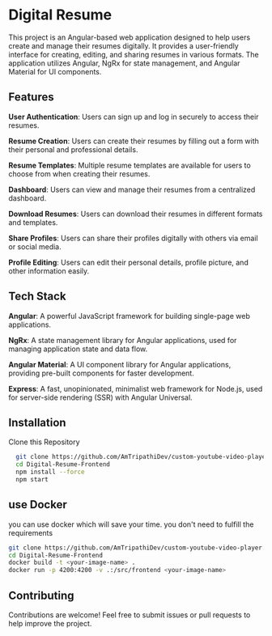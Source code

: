 
# Digital Resume    

This project is an Angular-based web application designed to help users create and manage their resumes digitally. It provides a user-friendly interface for creating, editing, and sharing resumes in various formats. The application utilizes Angular, NgRx for state management, and Angular Material for UI components.


  

## Features


**User Authentication**: Users can sign up and log in securely to access their resumes.

**Resume Creation**: Users can create their resumes by filling out a form with their personal and professional details.

**Resume Templates**: Multiple resume templates are available for users to choose from when creating their resumes.

**Dashboard**: Users can view and manage their resumes from a centralized dashboard.

**Download Resumes**: Users can download their resumes in different formats and templates.

**Share Profiles**: Users can share their profiles digitally with others via email or social media.

**Profile Editing**: Users can edit their personal details, profile picture, and other information easily.



## Tech Stack


**Angular**: A powerful JavaScript framework for building single-page web applications.

**NgRx**: A state management library for Angular applications, used for managing application state and data flow.

**Angular Material**: A UI component library for Angular applications, providing pre-built components for faster development.

**Express**: A fast, unopinionated, minimalist web framework for Node.js, used for server-side rendering (SSR) with Angular Universal.


## Installation

Clone this Repository

```bash
  git clone https://github.com/AmTripathiDev/custom-youtube-video-player.git
  cd Digital-Resume-Frontend
  npm install --force
  npm start
```
    


## use Docker

you can use docker which will save your time. you don't need to fulfill the requirements

```bash
git clone https://github.com/AmTripathiDev/custom-youtube-video-player.git
cd Digital-Resume-Frontend
docker build -t <your-image-name> .
docker run -p 4200:4200 -v .:/src/frontend <your-image-name>
```


## Contributing

Contributions are welcome! Feel free to submit issues or pull requests to help improve the project.

